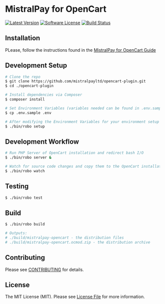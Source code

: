 # MistralPay for OpenCart

[![Latest Version](https://img.shields.io/github/release/mistralpayltd/opencart-plugin.svg?style=flat-square)](https://github.com/MistralpayLTD/opencart-plugin/releases)
[![Software License](https://img.shields.io/badge/license-MIT-brightgreen.svg?style=flat-square)](LICENSE.md)
[![Build Status](https://img.shields.io/travis/MistralpayLTD/opencart-plugin/master.svg?style=flat-square)](https://travis-ci.org/MistralpayLTD/opencart-plugin)

## Installation

PLease, follow the instructions found in the [MistralPay for OpenCart Guide](GUIDE.md)

## Development Setup

``` bash
# Clone the repo
$ git clone https://github.com/mistralpayltd/opencart-plugin.git
$ cd ./opencart-plugin

# Install dependencies via Composer
$ composer install

# Set Environment Variables (variables needed can be found in .env.sample)
$ cp .env.sample .env

# After modifying the Environment Variables for your environment setup OpenCart
$ ./bin/robo setup
```

## Development Workflow

``` bash
# Run PHP Server of OpenCart installation and redirect bash I/O
$ ./bin/robo server &

# Watch for source code changes and copy them to the OpenCart installation
$ ./bin/robo watch
```

## Testing

``` bash
$ ./bin/robo test
```

## Build

``` bash
$ ./bin/robo build

# Outputs:
# ./build/mistralpay-opencart - the distribution files
# ./build/mistralpay-opencart.ocmod.zip - the distribution archive
```

## Contributing

Please see [CONTRIBUTING](CONTRIBUTING.md) for details.

## License

The MIT License (MIT). Please see [License File](LICENSE.md) for more information.
